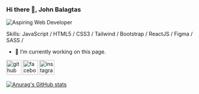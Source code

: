 
### Hi there 👋, John Balagtas
![Aspiring Web Developer](https://raw.githubusercontent.com/sagar-viradiya/sagar-viradiya/master/resources/banner.png)



Skills: JavaScript / HTML5 / CSS3 / Tailwind / Bootstrap / ReactJS / Figma / SASS / 

- 🔭 I’m currently working on this page. 


[<img src='https://cdn.jsdelivr.net/npm/simple-icons@3.0.1/icons/github.svg' alt='github' height='40'>](https://github.com/https://github.com/Johnbalagtas)  [<img src='https://cdn.jsdelivr.net/npm/simple-icons@3.0.1/icons/facebook.svg' alt='facebook' height='40'>](https://www.facebook.com/https://www.facebook.com/nhoj.balagtas)  [<img src='https://cdn.jsdelivr.net/npm/simple-icons@3.0.1/icons/instagram.svg' alt='instagram' height='40'>](https://www.instagram.com/https://www.instagram.com/johnbalagtas_//)  


[![Anurag's GitHub stats](https://github-readme-stats.vercel.app/api?username=johnbalagtas)](https://github.com/anuraghazra/github-readme-stats)



